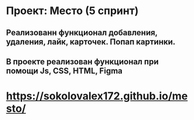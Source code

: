 # Проект: Место (5 спринт) 

## Реализованн функционал добавления, удаления, лайк, карточек. Попап картинки.  

## В проекте реализован функционал при помощи Js, CSS, HTML, Figma

# https://sokolovalex172.github.io/mesto/